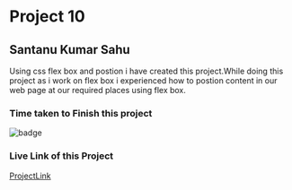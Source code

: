 # Project 10

## Santanu Kumar Sahu

Using css flex box and postion i have created this project.While doing this project as i work on flex box i experienced how to postion content in our web page at our required places using flex box.

### Time taken to Finish this project
![badge](https://img.shields.io/badge/Time%20Taken-4%20hr%2050%20min-brightgreen)

### Live Link of this Project
[ProjectLink](https://fsjswdproject11.netlify.app)
